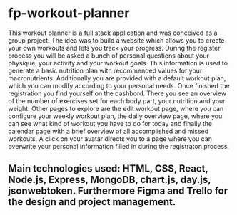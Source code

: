 # fp-workout-planner
This workout planner is a full stack application and was conceived as a group project. The idea was to build a website which allows you to create your own workouts and lets you track your progress. During the register process you will be asked a bunch of personal questions about your physique, your activity and your workout goals. This information is used to generate a basic nutrition plan with recommended values for your macronutrients. Additionally you are provided with a default workout plan, which you can modify according to your personal needs. Once finished the registration you find yourself on the dashbord. There you see an overview of the number of exercises set for each body part, your nutrition and your weight. Other pages to explore are the edit workout page, where you can configure your weekly workout plan, the daily overview page, where you can see what kind of workout you have to do for today and finally the calendar page with a brief overview of all accomplished and missed workouts. A click on your avatar directs you to a page where you can overwrite your personal information filled in during the registraton process.

## Main technologies used: HTML, CSS, React, Node.js, Express, MongoDB, chart.js, day.js, jsonwebtoken. Furthermore Figma and Trello for the design and project management.
